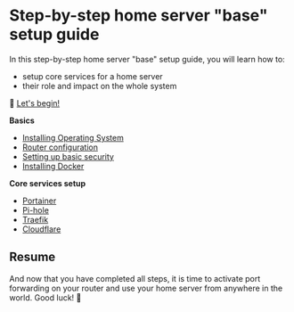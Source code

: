# Step-by-step home server "base" setup guide

In this step-by-step home server "base" setup guide, you will learn how to:

- setup core services for a home server
- their role and impact on the whole system

🚀 [Let's begin!](./installing-operating-system.md)

**Basics**

- [Installing Operating System](./installing-operating-system.md)
- [Router configuration](./router-configuration.md)
- [Setting up basic security](./setting-up-basic-security.md)
- [Installing Docker](./installing-docker.md)

**Core services setup**

- [Portainer](../services/portainer/README.md)
- [Pi-hole](../services/pi-hole/README.md)
- [Traefik](../services/traefik/README.md)
- [Cloudflare](./setting-up-a-domain-name.md)

## Resume

And now that you have completed all steps, it is time to activate port forwarding on your router and use your home server from anywhere in the world. Good luck! 🙂
